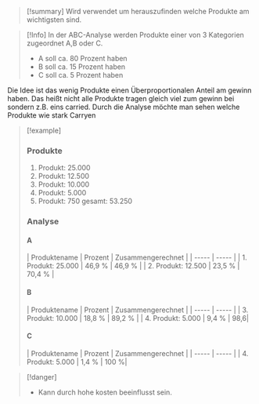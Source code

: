>[!summary]
>Wird verwendet um herauszufinden welche Produkte am wichtigsten sind.

>[!Info]
>In der ABC-Analyse werden Produkte einer von 3 Kategorien zugeordnet A,B oder C.
>- A soll ca. 80 Prozent haben
>- B soll ca. 15 Prozent haben
>- C soll ca. 5 Prozent haben
>
Die Idee ist das wenig Produkte einen Überproportionalen Anteil am gewinn haben. Das heißt nicht alle Produkte tragen gleich viel zum gewinn bei sondern z.B. eins carried. Durch die Analyse möchte man sehen welche Produkte wie stark Carryen 

>[!example]
>### Produkte
>1. Produkt: 25.000
>2. Produkt: 12.500
>3. Produkt: 10.000
>4. Produkt: 5.000
>5. Produkt: 750
>gesamt: 53.250
>
>### Analyse
>#### A
>| Produktename | Prozent | Zusammengerechnet |
>| ----- | ----- |
>| 1. Produkt: 25.000 | 46,9 % | 46,9 % |
>| 2. Produkt: 12.500 | 23,5 % | 70,4 % |
>#### B
>| Produktename | Prozent | Zusammengerechnet |
>| ----- | ----- |
>| 3. Produkt: 10.000 | 18,8 % | 89,2 % |
>| 4. Produkt: 5.000 | 9,4 % | 98,6|
>#### C
>| Produktename | Prozent | Zusammengerechnet |
>| ----- | ----- |
>| 4. Produkt: 5.000 | 1,4 % | 100 %|

>[!danger]
>- Kann durch hohe kosten beeinflusst sein.



